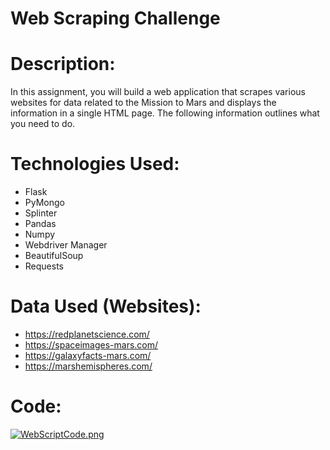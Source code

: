 # Web Scraping Challenge
 
 # Description:
 In this assignment, you will build a web application that scrapes various websites for data related to the Mission to Mars and displays the information in a single HTML page. The following information outlines what you need to do.

 # Technologies Used:
- Flask
- PyMongo
- Splinter
- Pandas
- Numpy
- Webdriver Manager
- BeautifulSoup
- Requests
 
# Data Used (Websites):
- https://redplanetscience.com/
- https://spaceimages-mars.com/
- https://galaxyfacts-mars.com/
- https://marshemispheres.com/

# Code:


[![WebScriptCode.png](https://i.postimg.cc/J0ZdpKYh/Web-Script-Code.png)](https://postimg.cc/64603VXs)